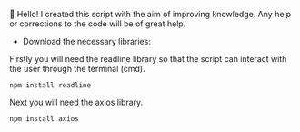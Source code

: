 👋 Hello! I created this script with the aim of improving knowledge. Any help or corrections to the code will be of great help.

- Download the necessary libraries:

Firstly you will need the readline library so that the script can interact with the user through the terminal (cmd).

```
npm install readline
```

Next you will need the axios library.

```
npm install axios
```
